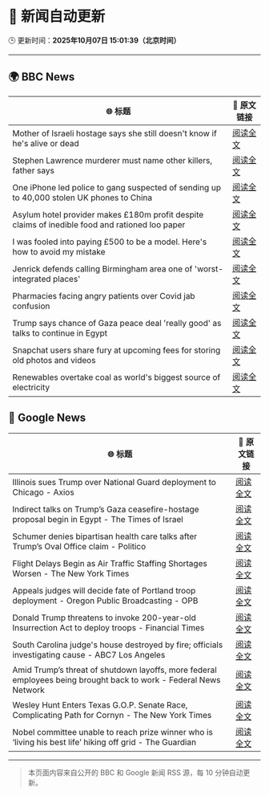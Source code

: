 # 🧠 新闻自动更新

🕒 更新时间：**2025年10月07日 15:01:39（北京时间）**

---

## 🌍 BBC News

| 🌐 标题 | 🔗 原文链接 |
|--------|-------------|
| Mother of Israeli hostage says she still doesn't know if he's alive or dead | [阅读全文](https://www.bbc.com/news/articles/c7840n4nwx8o?at_medium=RSS&at_campaign=rss) |
| Stephen Lawrence murderer must name other killers, father says | [阅读全文](https://www.bbc.com/news/articles/c89djd0yn1wo?at_medium=RSS&at_campaign=rss) |
| One iPhone led police to gang suspected of sending up to 40,000 stolen UK phones to China | [阅读全文](https://www.bbc.com/news/articles/c20vlpwrzwdo?at_medium=RSS&at_campaign=rss) |
| Asylum hotel provider makes £180m profit despite claims of inedible food and rationed loo paper | [阅读全文](https://www.bbc.com/news/articles/ce9r5m74de8o?at_medium=RSS&at_campaign=rss) |
| I was fooled into paying £500 to be a model. Here's how to avoid my mistake | [阅读全文](https://www.bbc.com/news/articles/ckg3w2n8nx7o?at_medium=RSS&at_campaign=rss) |
| Jenrick defends calling Birmingham area one of 'worst-integrated places' | [阅读全文](https://www.bbc.com/news/articles/cy85zlpwne6o?at_medium=RSS&at_campaign=rss) |
| Pharmacies facing angry patients over Covid jab confusion | [阅读全文](https://www.bbc.com/news/articles/cm28q5gqvppo?at_medium=RSS&at_campaign=rss) |
| Trump says chance of Gaza peace deal 'really good' as talks to continue in Egypt | [阅读全文](https://www.bbc.com/news/articles/c708l7vgwywo?at_medium=RSS&at_campaign=rss) |
| Snapchat users share fury at upcoming fees for storing old photos and videos | [阅读全文](https://www.bbc.com/news/articles/c4g5ypl6nkzo?at_medium=RSS&at_campaign=rss) |
| Renewables overtake coal as world's biggest source of electricity | [阅读全文](https://www.bbc.com/news/articles/cx2rz08en2po?at_medium=RSS&at_campaign=rss) |

## 📰 Google News

| 🌐 标题 | 🔗 原文链接 |
|--------|-------------|
| Illinois sues Trump over National Guard deployment to Chicago - Axios | [阅读全文](https://news.google.com/rss/articles/CBMiiAFBVV95cUxPUVhfLTJLLVpld2FXbFlueVlESHZzUGpmNkt4SXlCaHJ4cFFXZTVpWE54d3FwdVBEaG50eFB1TTZEamh5MFozUS15VFBWa2xoR0d3NG54TzZnS3VvYVFTck9xRVVJMmNVTi05Rl9kOUpRQ1NXU1BoTWF2THZ1VVRvNElfc0VkcFM3?oc=5) |
| Indirect talks on Trump’s Gaza ceasefire-hostage proposal begin in Egypt - The Times of Israel | [阅读全文](https://news.google.com/rss/articles/CBMipAFBVV95cUxNSE9Zb2Z2UmpieF9nWVF1UUxpcFJkbTB5TVFjcExERWpzcEN2THd4U1ZjZkgtSkI3ZHZZNGdjSEtlQ0NLa01XWHJQWEtkTGhQbXctWkZZV3JLbGZuNkd3ZmJIaGRjcXdROHJjbE5BZ2UwM1ZwSTFMZFJGVnlYS05rMkpVelFfN3FYYmlpOVpKTU95SEptbTljVy1zZEFaSFVQdGYzNNIBqgFBVV95cUxQWmI1QnU1eVZqMS12NXJ0T1JYOWpNYXQ3U0VNOFBEcS1rRDV4Q3pvYnB0UUdMSXNPQ0RrTk91STZzYks0dDR0ZmFaZ1J1UXpCUUJSX2d0Q2xndlp3UzhTOWxKcDBPbVluWG5YOU9Xa0hZSkhubG5ZUXhSTVBPVzd5YzhmWF9ybnhmdFVaNURqT0wzUU9TZkZJdDFDZ3ZQSWtmQ1B0LXJQbXVwUQ?oc=5) |
| Schumer denies bipartisan health care talks after Trump’s Oval Office claim - Politico | [阅读全文](https://news.google.com/rss/articles/CBMioAFBVV95cUxOU1V6dlh3RHJzNll6bkZ0T0w5c3V1NEhxWmdZaEozOFJuQkdIN0xrSEpIV3NqdkF4WUNsbWNBOFhkRDBiMjY3bmloTHVzU1dVNnFTNU45bExJSmptTDhIY0lmeFhzNjl6Z0xsbjBHSVF4ZzVTWkxMS0pZQXA1ZlM5QmZOeDRGNzA1MEg0bGgxdXBtRDZ4dVZWbHh5cG42am5o?oc=5) |
| Flight Delays Begin as Air Traffic Staffing Shortages Worsen - The New York Times | [阅读全文](https://news.google.com/rss/articles/CBMihAFBVV95cUxPbm90YlJxLVJrSkdIekxBNkpDRlNjaEsxSWNRbHM3TlBzNEEzYm1nTE15ejhUZXFGSGxiT3lqTkFhX21GSlN3TmM3OFdab05QNklNellvVW0xM09EM203Z3RxeGN1czlJS2l4R25ia2pJYVlyWHJ0MzE2OXl6RmlmT0ZpUW4?oc=5) |
| Appeals judges will decide fate of Portland troop deployment - Oregon Public Broadcasting - OPB | [阅读全文](https://news.google.com/rss/articles/CBMihwFBVV95cUxPMWcxRU54UV9aWXc0QmZONVJUTkZhSWltWlE3ekt2ODFTbGoyaXZzblM2MGVMREZ4LUs0SWhqNVBPaTFESFkzb0lIUmxPM1VUcHZWQjh0QjJKTlZWd1RpTUZHNE5lSmwzdUdmRVd1X19qWFBXQUcydkc4azZvc3VsZlg3U2V4N2s?oc=5) |
| Donald Trump threatens to invoke 200-year-old Insurrection Act to deploy troops - Financial Times | [阅读全文](https://news.google.com/rss/articles/CBMicEFVX3lxTE9vWjRLZUMzejQ4VDdONEpYa0NnbWptcmJ2WTVWR1J3U2pHT3RkOVJNMWxCUG96d2Q3M2pkWVQ3MlRoUWNJcEVTWTBCSkxZQWZ6eU9ZcFFBTGhvNDlXWDJmUjVrYW13bkNVTXNyejZLN2Y?oc=5) |
| South Carolina judge's house destroyed by fire; officials investigating cause - ABC7 Los Angeles | [阅读全文](https://news.google.com/rss/articles/CBMiogFBVV95cUxNOFI4aUk3UUJiQkdZSzF4ZVhud2VVUXJFWExfSEtUVzNQYkhsVGt0UGZCS3RMM3EwSXVOUFE2R3V4NmlGemFZcldEUmE0Y2xCVUhMbUh6b25LcUdpSGFNbW9TdC1vUjVqZGlhZFJ6dThDaTBmc09UQmxoUkJ2bUNET3prYVV6OTZ1RU9VMGhoX0pxbmFoSUpnV1Z4UVNLZE9qMlE?oc=5) |
| Amid Trump’s threat of shutdown layoffs, more federal employees being brought back to work - Federal News Network | [阅读全文](https://news.google.com/rss/articles/CBMi4gFBVV95cUxNaFFIdGQ1cGNuNF80Z1N4Z0hYMjVrRTloZzQ3NlM1ZS1JUWEydzVoZFg3ZGx5dTlhNTB2bEFSS205UUVrQTEwR0s3cmkyNk9IZkdkanFwdjB1TmVTcDl4dTN6Njh1ZmNKQzlId0tsTTIxQngyMy1kemFwT3Q2VXBvRWxOWE5FdW54WFZ2LUNIbjIxdlg5Y1VOTUQ3cHB5a2dtRVhtYlpIQUZKSzBLQlVDM3BJa1NubFdZM2VsRnYtN2dPUVJnV2VUOENvMkhmbkNVQ1E1YVlHZy1WbmttRWV2bWh3?oc=5) |
| Wesley Hunt Enters Texas G.O.P. Senate Race, Complicating Path for Cornyn - The New York Times | [阅读全文](https://news.google.com/rss/articles/CBMilAFBVV95cUxNaFdSb1d6cnFucVJkazlZYlpfQU9EeE0tVnNIT3NmTVpwOXJIX214MmVBZmFOR0Vyc3RnellVQWJKdVJESVdFbThuV3c0SEVSWkNfN1ZwbEtVUVlIeWl2R0o0SThJeWR2ZFl5SEF5bVZaczZXYkw2ZFJSV1MwMkhtUm8zZVNPM18wSzdrekxiT2tWaXRQ?oc=5) |
| Nobel committee unable to reach prize winner who is ‘living his best life’ hiking off grid - The Guardian | [阅读全文](https://news.google.com/rss/articles/CBMiuAFBVV95cUxPMXdmZDJieDc5VFlyVC0wTVRRZ3BnRVhVNDhVUk5IZ3pXaDVCelRjZWlHUzR0YTVHcG9aTmF0N0N0c0RwQ2Z1cXVuZmhQTUxfUjNkanRyV29ISzNVNXpkZTloUzJ3VlY5UXFUWWRNaVNoNXB3U0ZWTGQybWxMYTdGMEtyYXloTElSbDl2RmxpaGhZYkVodEJKZVFuQUdBOGUwWFZDQmZ1V3IyMlhtVklaRlQwYXhqSFlp?oc=5) |

---
> 本页面内容来自公开的 BBC 和 Google 新闻 RSS 源，每 10 分钟自动更新。
